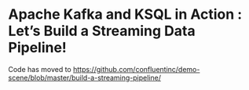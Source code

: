 # Apache Kafka and KSQL in Action : Let’s Build a Streaming Data Pipeline!

Code has moved to https://github.com/confluentinc/demo-scene/blob/master/build-a-streaming-pipeline/
